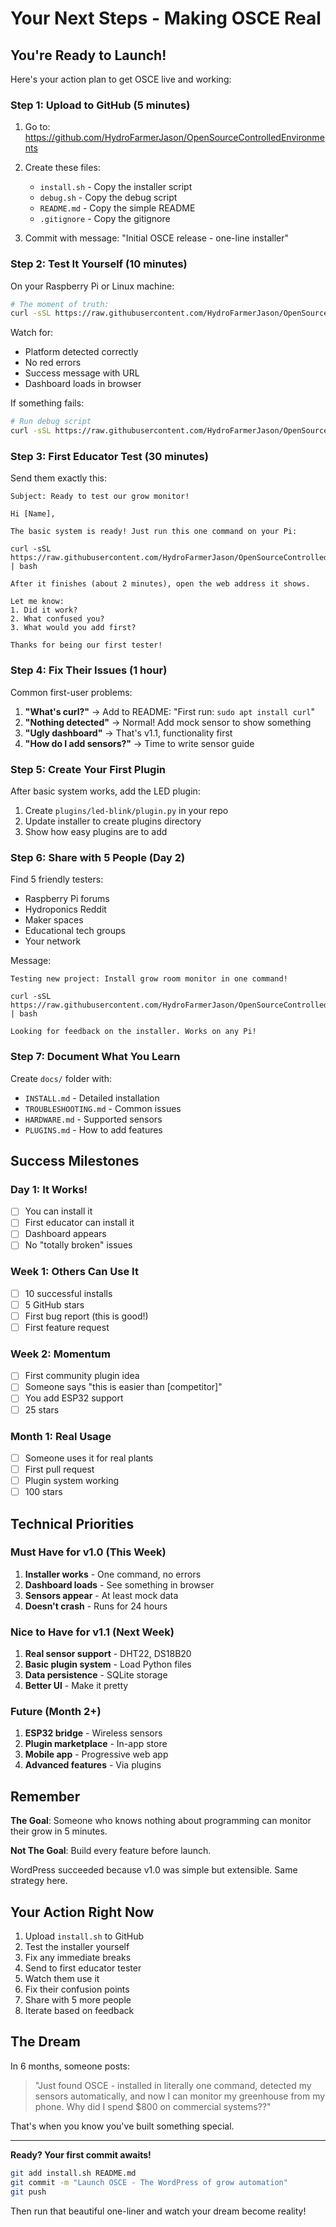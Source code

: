 # Your Next Steps - Making OSCE Real

##  You're Ready to Launch!

Here's your action plan to get OSCE live and working:

### Step 1: Upload to GitHub (5 minutes)

1. Go to: https://github.com/HydroFarmerJason/OpenSourceControlledEnvironments

2. Create these files:
   - `install.sh` - Copy the installer script
   - `debug.sh` - Copy the debug script  
   - `README.md` - Copy the simple README
   - `.gitignore` - Copy the gitignore

3. Commit with message: "Initial OSCE release - one-line installer"

### Step 2: Test It Yourself (10 minutes)

On your Raspberry Pi or Linux machine:

```bash
# The moment of truth:
curl -sSL https://raw.githubusercontent.com/HydroFarmerJason/OpenSourceControlledEnvironments/main/install.sh | bash
```

Watch for:
-  Platform detected correctly
-  No red errors
-  Success message with URL
-  Dashboard loads in browser

If something fails:
```bash
# Run debug script
curl -sSL https://raw.githubusercontent.com/HydroFarmerJason/OpenSourceControlledEnvironments/main/debug.sh | bash
```

### Step 3: First Educator Test (30 minutes)

Send them exactly this:

```
Subject: Ready to test our grow monitor!

Hi [Name],

The basic system is ready! Just run this one command on your Pi:

curl -sSL https://raw.githubusercontent.com/HydroFarmerJason/OpenSourceControlledEnvironments/main/install.sh | bash

After it finishes (about 2 minutes), open the web address it shows.

Let me know:
1. Did it work?
2. What confused you?
3. What would you add first?

Thanks for being our first tester!
```

### Step 4: Fix Their Issues (1 hour)

Common first-user problems:

1. **"What's curl?"** → Add to README: "First run: `sudo apt install curl`"
2. **"Nothing detected"** → Normal! Add mock sensor to show something
3. **"Ugly dashboard"** → That's v1.1, functionality first
4. **"How do I add sensors?"** → Time to write sensor guide

### Step 5: Create Your First Plugin

After basic system works, add the LED plugin:

1. Create `plugins/led-blink/plugin.py` in your repo
2. Update installer to create plugins directory
3. Show how easy plugins are to add

### Step 6: Share with 5 People (Day 2)

Find 5 friendly testers:
- Raspberry Pi forums
- Hydroponics Reddit
- Maker spaces
- Educational tech groups
- Your network

Message:
```
Testing new project: Install grow room monitor in one command!

curl -sSL https://raw.githubusercontent.com/HydroFarmerJason/OpenSourceControlledEnvironments/main/install.sh | bash

Looking for feedback on the installer. Works on any Pi!
```

### Step 7: Document What You Learn

Create `docs/` folder with:
- `INSTALL.md` - Detailed installation 
- `TROUBLESHOOTING.md` - Common issues
- `HARDWARE.md` - Supported sensors
- `PLUGINS.md` - How to add features

##  Success Milestones

### Day 1: It Works!
- [ ] You can install it
- [ ] First educator can install it
- [ ] Dashboard appears
- [ ] No "totally broken" issues

### Week 1: Others Can Use It  
- [ ] 10 successful installs
- [ ] 5 GitHub stars
- [ ] First bug report (this is good!)
- [ ] First feature request

### Week 2: Momentum
- [ ] First community plugin idea
- [ ] Someone says "this is easier than [competitor]"
- [ ] You add ESP32 support
- [ ] 25 stars

### Month 1: Real Usage
- [ ] Someone uses it for real plants
- [ ] First pull request
- [ ] Plugin system working
- [ ] 100 stars

##  Technical Priorities

### Must Have for v1.0 (This Week)
1. **Installer works** - One command, no errors
2. **Dashboard loads** - See something in browser
3. **Sensors appear** - At least mock data
4. **Doesn't crash** - Runs for 24 hours

### Nice to Have for v1.1 (Next Week)
1. **Real sensor support** - DHT22, DS18B20
2. **Basic plugin system** - Load Python files
3. **Data persistence** - SQLite storage
4. **Better UI** - Make it pretty

### Future (Month 2+)
1. **ESP32 bridge** - Wireless sensors
2. **Plugin marketplace** - In-app store
3. **Mobile app** - Progressive web app
4. **Advanced features** - Via plugins

##  Remember

**The Goal**: Someone who knows nothing about programming can monitor their grow in 5 minutes.

**Not The Goal**: Build every feature before launch.

WordPress succeeded because v1.0 was simple but extensible. Same strategy here.

##  Your Action Right Now

1. Upload `install.sh` to GitHub
2. Test the installer yourself
3. Fix any immediate breaks
4. Send to first educator tester
5. Watch them use it
6. Fix their confusion points
7. Share with 5 more people
8. Iterate based on feedback

##  The Dream

In 6 months, someone posts:

> "Just found OSCE - installed in literally one command, detected my sensors automatically, and now I can monitor my greenhouse from my phone. Why did I spend $800 on commercial systems??"

That's when you know you've built something special.

---

**Ready? Your first commit awaits!** 

```bash
git add install.sh README.md
git commit -m "Launch OSCE - The WordPress of grow automation"
git push
```

Then run that beautiful one-liner and watch your dream become reality! 
